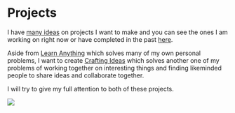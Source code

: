 # Projects
I have [many ideas](https://trello.com/b/alB1ryRP) on projects I want to make and you can see the ones I am working on right now or have completed in the past [here](https://nikitavoloboev.xyz/projects).

Aside from [Learn Anything](https://learn-anything.xyz) which solves many of my own personal problems, I want to create [Crafting Ideas](https://github.com/nikitavoloboev/crafting-ideas) which solves another one of my problems of working together on interesting things and finding likeminded people to share ideas and collaborate together.

I will try to give my full attention to both of these projects.

![](https://i.imgur.com/CXLG4IY.jpg)